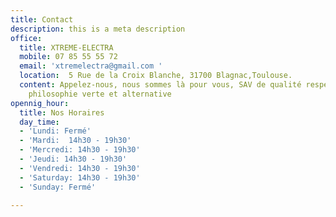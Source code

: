 ```yaml
---
title: Contact
description: this is a meta description
office:
  title: XTREME-ELECTRA
  mobile: 07 85 55 55 72
  email: 'xtremelectra@gmail.com '
  location:  5 Rue de la Croix Blanche, 31700 Blagnac,Toulouse.
  content: Appelez-nous, nous sommes là pour vous, SAV de qualité respectueux d'une
    philosophie verte et alternative
opennig_hour:
  title: Nos Horaires
  day_time:
  - 'Lundi: Fermé'
  - 'Mardi:  14h30 - 19h30'
  - 'Mercredi: 14h30 - 19h30'
  - 'Jeudi: 14h30 - 19h30'
  - 'Vendredi: 14h30 - 19h30'
  - 'Saturday: 14h30 - 19h30'
  - 'Sunday: Fermé'

---
```

